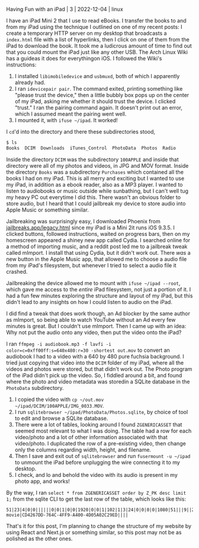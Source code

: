 Having Fun with an iPad | 3 | 2022-12-04 | linux

I have an iPad Mini 2 that I use to read eBooks. I transfer the books to and from my iPad using the technique I outlined on one of my recent posts: I create a temporary HTTP server on my desktop that broadcasts a `index.html` file with a list of hyperlinks, then I click on one of them from the iPad to download the book. It took me a ludicrous amount of time to find out that you could mount the iPad just like any other USB. The Arch Linux Wiki has a guide­as it does for everything­on iOS. I followed the Wiki's instructions:

1. I installed `libimobiledevice` and `usbmuxd`, both of which I apparently already had.
2. I ran `idevicepair pair`. The command exited, printing something like "please trust the device," then a little bubbly box pops up on the center of my iPad, asking me whether it should trust the device. I clicked "trust." I ran the pairing command again. It doesn't print out an error, which I assumed meant the pairing went well.
3. I mounted it, with `ifuse ~/ipad`. It worked!

I `cd`'d into the directory and there these subdirectories stood,

```bash
$ ls
Books  DCIM  Downloads  iTunes_Control  PhotoData  Photos  Radio
```

Inside the directory `DCIM` was the subdirectory `100APPLE` and inside that directory were all of my photos and videos, in JPG and MOV format. Inside the directory `Books` was a subdirectory `Purchases` which contained all the books I had on my iPad. This is all merry and exciting but I wanted to use my iPad, in addition as a ebook reader, also as a MP3 player. I wanted to listen to audiobooks or music outside while sunbathing, but I can't well tug my heavy PC out everytime I did this. There wasn't an obvious folder to store audio, but I heard that I could jailbreak my device to store audio into Apple Music or something similar.

Jailbreaking was surprisingly easy, I downloaded Phoenix from [jailbreaks.app/legacy.html](https://jailbreaks.app/legacy.html) since my iPad is a Mini 2­it runs iOS 9.3.5. I clicked buttons, followed instructions, waited on progress bars, then on my homescreen appeared a shiney new app called Cydia. I searched online for a method of importing music, and a reddit post led me to a jailbreak tweak called mImport. I install that using Cydia, but it didn't work out. There *was* a new button in the Apple Music app, that allowed me to choose a audio file from my iPad's filesystem, but whenever I tried to select a audio file it crashed.

Jailbreaking the device allowed me to mount with `ifuse ~/ipad --root`, which gave me access to the *entire* iPad filesystem, not just a portion of it. I had a fun few minutes exploring the structure and layout of my iPad, but this didn't lead to any insights on how I could listen to audio on the iPad.

I did find a tweak that does work though, an Ad blocker by the same author as mImport, so being able to watch YouTube without an Ad every few minutes is great. But I couldn't use mImport. Then I came up with an idea: Why not put the audio onto any video, then put the video onto the iPad?

I ran `ffmpeg -i audiobook.mp3 -f lavfi -i color=c=0xff00ff:s=640x480:r=30 -shortest out.mov` to convert an audiobook I had to a video with a 640 by 480 pure fuchsia background. I tried just copying that video into the `DCIM` folder of my iPad, where all the videos and photos were stored, but that didn't work out. The Photo program of the iPad didn't pick up the video. So, I fiddled around a bit, and found where the photo and video metadata was stored­in a SQLite database in the `PhotoData` subdirectory.

1. I copied the video with `cp ~/out.mov ~/ipad/DCIM/100APPLE/IMG_0033.MOV`.
2. I run `sqlitebrowser ~/ipad/PhotoData/Photos.sqlite`, by choice of tool to edit and browse a SQLite database.
3. There were a lot of tables, looking around I found `ZGENERICASSET` that seemed most relevant to what I was doing. The table had a row for each video/photo and a lot of other information associated with that video/photo. I duplicated the row of a pre-existing video, then change only the columns regarding width, height, and filename.
4. Then I save and exit out of `sqlitebrowser` and run `fusermount -u ~/ipad` to unmount the iPad before unplugging the wire connecting it to my desktop.
5. I check, and lo and behold the video with its audio is present in my photo app, and works!

By the way, I ran `select * from ZGENERICASSET order by Z_PK desc limit 1;` from the sqlite CLI to get the last row of the table, which looks like this:

```
51|23|4|0|0||||||0|0|1|0|0|1920|0|0|1|102|1|3|24|0|0|0|0|1080|51|||9||20480||689797057.443527|||||689797023|2.23333333333333||689797023|689797023.461807|||||||DCIM/100APPLE|IMG_0031.MOV||com.apple.quicktime-movie|CD4267DD-764C-4FF9-A400-4D05A02C29ED||||
```

That's it for this post, I'm planning to change the structure of my website by using React and Next.js or something similar, so this post may not be as polished as the other ones.
